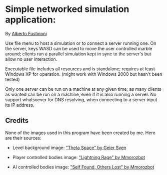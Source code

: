 # Simple networked simulation application:

By [Alberto Fustinoni](http://aftnet.net)

Use file menu to host a simulation or to connect a server running one.
On the server, keys WASD can be used to move the user controlled marble around; 
clients run a parallel simulation kept in sync to the server's but allow no user interaction.

Executable file includes all resources and is standalone; requires at least Windows XP for operation. 
(might work with Windows 2000 but hasn't been tested)

Only one server can be run on a machine at any given time; as many clients as wanted can be run on a machine,
even if it is also running a server.
No support whatsoever for DNS resolving, when connecting to a server input its IP address.

## Credits

None of the images used in this program have been created by me. Here are their sources:

- Level background image:
["Theta Space" by Geier Sven](http://www.sgeier.net/fractals/fractals/06/Theta%20Space.jpg)

- Player controlled bodies image:
["Lightning Rage" by Mmorozbot](http://twewy.wikia.com/wiki/Pin_145)

- AI controlled bodies image:
["Self Found, Others Lost" by Mmorozbot](http://twewy.wikia.com/wiki/Pin_154)
